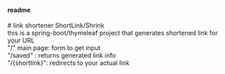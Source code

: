 <h4>readme</h4>
# link shortener ShortLink/Shrink
<br>
this is a spring-boot/thymeleaf project that generates shortened link for your URL <br>
"/" main page: form to get input  <br>
"/saved" : returns generated link info <br> 
"/{shortlink}": redirects to your actual link <br>
